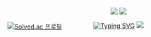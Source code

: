 <!--
**yunsuk990/yunsuk990** is a ✨ _special_ ✨ repository because its `README.md` (this file) appears on your GitHub profile.

Here are some ideas to get you started:

- 🔭 I’m currently working on ...
- 🌱 I’m currently learning ...
- 👯 I’m looking to collaborate on ...
- 🤔 I’m looking for help with ...
- 💬 Ask me about ...
- 📫 How to reach me: ...
- 😄 Pronouns: ...
- ⚡ Fun fact: ...
-->
<div align="center">
  <a href="https://git.io/typing-svg"><img src="https://readme-typing-svg.demolab.com?font=Fira+Code&pause=1000&width=435&lines=The+five+boxing+wizards+jump+quickly" alt="Typing SVG" /></a>
  <img src="https://capsule-render.vercel.app/api?type=waving&color=7E77AD&height=200&section=header&text=Yunsuk&fontSize=70&fontAlign=80"/>
</div>
<div align="center" style="margin-top: -50px;">
  <img src="https://github-readme-stats.vercel.app/api/top-langs/?username=yunsuk990&layout=compact&bg_color=00000000&theme=transparent"/>
  <img src="https://github-readme-stats.vercel.app/api?username=yunsuk990&show_icons=true&bg_color=00000000&theme=transparent"/>
</div>

[![Solved.ac
프로필](http://mazassumnida.wtf/api/generate_badge?boj=yunsuk990)](https://solved.ac/yunsuk990)
